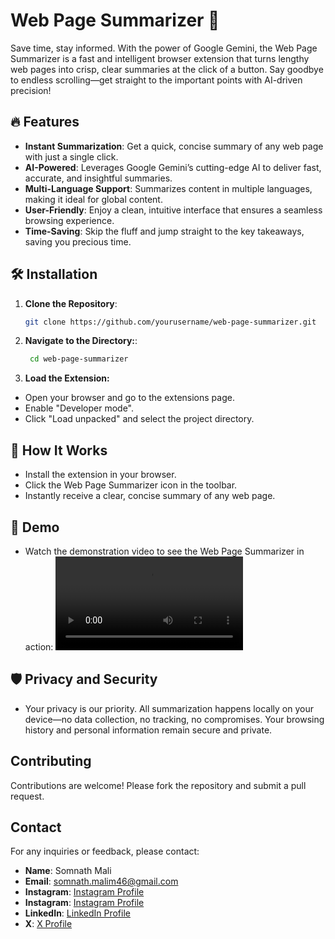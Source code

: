 # Web Page Summarizer 🚀

Save time, stay informed. With the power of Google Gemini, the Web Page Summarizer is a fast and intelligent browser extension that turns lengthy web pages into crisp, clear summaries at the click of a button. Say goodbye to endless scrolling—get straight to the important points with AI-driven precision!

## 🔥 Features
- **Instant Summarization**: Get a quick, concise summary of any web page with just a single click.
- **AI-Powered**: Leverages Google Gemini’s cutting-edge AI to deliver fast, accurate, and insightful summaries.
- **Multi-Language Support**: Summarizes content in multiple languages, making it ideal for global content.
- **User-Friendly**: Enjoy a clean, intuitive interface that ensures a seamless browsing experience.
- **Time-Saving**: Skip the fluff and jump straight to the key takeaways, saving you precious time.

## 🛠 Installation
1. **Clone the Repository**:
   ```sh
   git clone https://github.com/yourusername/web-page-summarizer.git

2. **Navigate to the Directory:**:
   ```sh
    cd web-page-summarizer

3. **Load the Extension:**

- Open your browser and go to the extensions page.
- Enable "Developer mode".
- Click "Load unpacked" and select the project directory.

## 🧠 How It Works
- Install the extension in your browser.
- Click the Web Page Summarizer icon in the toolbar.
- Instantly receive a clear, concise summary of any web page.

## 🎥 Demo
- Watch the demonstration video to see the Web Page Summarizer in action:
![Demo Video](https://github.com/SomnathM41i/web-page-summarizer/blob/main/Demo/Demo.mp4)

## 🛡️ Privacy and Security
- Your privacy is our priority. All summarization happens locally on your device—no data collection, no tracking, no compromises. Your browsing history and personal information remain secure and private.

## Contributing

Contributions are welcome! Please fork the repository and submit a pull request.


## Contact

For any inquiries or feedback, please contact:
- **Name**: Somnath Mali
- **Email**: somnath.malim46@gmail.com
- **Instagram**: [Instagram Profile](https://www.instagram.com/somnath.m41i)
- **Instagram**: [Instagram Profile](https://www.instagram.com/emperor.of.battle)
- **LinkedIn**: [LinkedIn Profile](https://www.linkedin.com/in/somnathm41i/)
- **X**: [X Profile](https://x.com/Somnathm41i)
